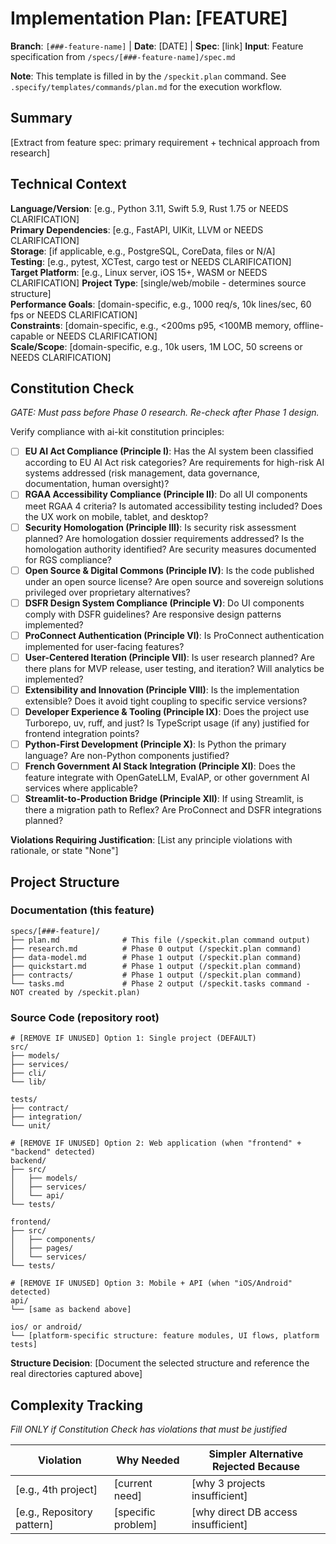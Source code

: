 # Implementation Plan: [FEATURE]

**Branch**: `[###-feature-name]` | **Date**: [DATE] | **Spec**: [link]
**Input**: Feature specification from `/specs/[###-feature-name]/spec.md`

**Note**: This template is filled in by the `/speckit.plan` command. See `.specify/templates/commands/plan.md` for the execution workflow.

## Summary

[Extract from feature spec: primary requirement + technical approach from research]

## Technical Context

<!--
  ACTION REQUIRED: Replace the content in this section with the technical details
  for the project. The structure here is presented in advisory capacity to guide
  the iteration process.
-->

**Language/Version**: [e.g., Python 3.11, Swift 5.9, Rust 1.75 or NEEDS CLARIFICATION]  
**Primary Dependencies**: [e.g., FastAPI, UIKit, LLVM or NEEDS CLARIFICATION]  
**Storage**: [if applicable, e.g., PostgreSQL, CoreData, files or N/A]  
**Testing**: [e.g., pytest, XCTest, cargo test or NEEDS CLARIFICATION]  
**Target Platform**: [e.g., Linux server, iOS 15+, WASM or NEEDS CLARIFICATION]
**Project Type**: [single/web/mobile - determines source structure]  
**Performance Goals**: [domain-specific, e.g., 1000 req/s, 10k lines/sec, 60 fps or NEEDS CLARIFICATION]  
**Constraints**: [domain-specific, e.g., <200ms p95, <100MB memory, offline-capable or NEEDS CLARIFICATION]  
**Scale/Scope**: [domain-specific, e.g., 10k users, 1M LOC, 50 screens or NEEDS CLARIFICATION]

## Constitution Check

*GATE: Must pass before Phase 0 research. Re-check after Phase 1 design.*

Verify compliance with ai-kit constitution principles:

- [ ] **EU AI Act Compliance (Principle I)**: Has the AI system been classified according to EU AI Act risk categories? Are requirements for high-risk AI systems addressed (risk management, data governance, documentation, human oversight)?
- [ ] **RGAA Accessibility Compliance (Principle II)**: Do all UI components meet RGAA 4 criteria? Is automated accessibility testing included? Does the UX work on mobile, tablet, and desktop?
- [ ] **Security Homologation (Principle III)**: Is security risk assessment planned? Are homologation dossier requirements addressed? Is the homologation authority identified? Are security measures documented for RGS compliance?
- [ ] **Open Source & Digital Commons (Principle IV)**: Is the code published under an open source license? Are open source and sovereign solutions privileged over proprietary alternatives?
- [ ] **DSFR Design System Compliance (Principle V)**: Do UI components comply with DSFR guidelines? Are responsive design patterns implemented?
- [ ] **ProConnect Authentication (Principle VI)**: Is ProConnect authentication implemented for user-facing features?
- [ ] **User-Centered Iteration (Principle VII)**: Is user research planned? Are there plans for MVP release, user testing, and iteration? Will analytics be implemented?
- [ ] **Extensibility and Innovation (Principle VIII)**: Is the implementation extensible? Does it avoid tight coupling to specific service versions?
- [ ] **Developer Experience & Tooling (Principle IX)**: Does the project use Turborepo, uv, ruff, and just? Is TypeScript usage (if any) justified for frontend integration points?
- [ ] **Python-First Development (Principle X)**: Is Python the primary language? Are non-Python components justified?
- [ ] **French Government AI Stack Integration (Principle XI)**: Does the feature integrate with OpenGateLLM, EvalAP, or other government AI services where applicable?
- [ ] **Streamlit-to-Production Bridge (Principle XII)**: If using Streamlit, is there a migration path to Reflex? Are ProConnect and DSFR integrations planned?

**Violations Requiring Justification**: [List any principle violations with rationale, or state "None"]

## Project Structure

### Documentation (this feature)

```
specs/[###-feature]/
├── plan.md              # This file (/speckit.plan command output)
├── research.md          # Phase 0 output (/speckit.plan command)
├── data-model.md        # Phase 1 output (/speckit.plan command)
├── quickstart.md        # Phase 1 output (/speckit.plan command)
├── contracts/           # Phase 1 output (/speckit.plan command)
└── tasks.md             # Phase 2 output (/speckit.tasks command - NOT created by /speckit.plan)
```

### Source Code (repository root)
<!--
  ACTION REQUIRED: Replace the placeholder tree below with the concrete layout
  for this feature. Delete unused options and expand the chosen structure with
  real paths (e.g., apps/admin, packages/something). The delivered plan must
  not include Option labels.
-->

```
# [REMOVE IF UNUSED] Option 1: Single project (DEFAULT)
src/
├── models/
├── services/
├── cli/
└── lib/

tests/
├── contract/
├── integration/
└── unit/

# [REMOVE IF UNUSED] Option 2: Web application (when "frontend" + "backend" detected)
backend/
├── src/
│   ├── models/
│   ├── services/
│   └── api/
└── tests/

frontend/
├── src/
│   ├── components/
│   ├── pages/
│   └── services/
└── tests/

# [REMOVE IF UNUSED] Option 3: Mobile + API (when "iOS/Android" detected)
api/
└── [same as backend above]

ios/ or android/
└── [platform-specific structure: feature modules, UI flows, platform tests]
```

**Structure Decision**: [Document the selected structure and reference the real
directories captured above]

## Complexity Tracking

*Fill ONLY if Constitution Check has violations that must be justified*

| Violation | Why Needed | Simpler Alternative Rejected Because |
|-----------|------------|-------------------------------------|
| [e.g., 4th project] | [current need] | [why 3 projects insufficient] |
| [e.g., Repository pattern] | [specific problem] | [why direct DB access insufficient] |
